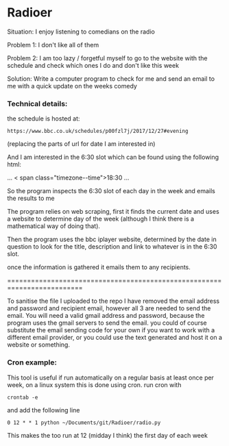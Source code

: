# Radioer

Situation: I enjoy listening to comedians on the radio

Problem 1: I don't like all of them

Problem 2: I am too lazy / forgetful myself to go to the website with the schedule and check which ones I do and don't like this week

Solution: Write a computer program to check for me and send an email to me with a quick update on the weeks comedy 

### Technical details:

the schedule is hosted at:

	https://www.bbc.co.uk/schedules/p00fzl7j/2017/12/27#evening

(replacing the parts of url for date I am interested in)

And I am interested in the 6:30 slot which can be found using the following html:

 ...
< span class="timezone--time">18:30</span > 
 ...

 So the program inspects the 6:30 slot of each day in the week and emails the results to me

 The program relies on web scraping, first it finds the current date and uses a website to determine day of the week (although I think there is a mathematical way of doing that).

 Then the program uses the bbc iplayer website, determined by the date in question to look for the title, description and link to whatever is in the 6:30 slot.

 once the information is gathered it emails them to any recipients. 

 =========================================================================

To sanitise the file I uploaded to the repo I have removed the email address and password and recipient email, however all 3 are needed to send the email. You will need a valid gmail address and password, because the program uses the gmail servers to send the email. you could of course substitute the email sending code for your own if you want to work with a different email provider, or you could use the text generated and host it on a website or something.

### Cron example:

This tool is useful if run automatically on a regular basis at least once per week, on a linux system this is done using cron.
run cron with

	crontab -e

and add the following line

	0 12 * * 1 python ~/Documents/git/Radioer/radio.py 

This makes the too run at 12 (midday I think) the first day of each week 